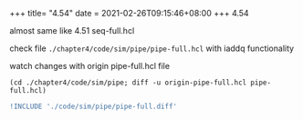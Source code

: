 +++
title= "4.54"
date = 2021-02-26T09:15:46+08:00
+++
4.54

almost same like 4.51 seq-full.hcl

check file `./chapter4/code/sim/pipe/pipe-full.hcl` with iaddq functionality

watch changes with origin pipe-full.hcl file

    (cd ./chapter4/code/sim/pipe; diff -u origin-pipe-full.hcl pipe-full.hcl)

```diff
!INCLUDE './code/sim/pipe/pipe-full.diff'
```

